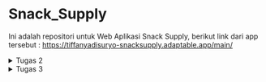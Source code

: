 # Snack_Supply
Ini adalah repositori untuk Web Aplikasi Snack Supply, berikut link dari app tersebut : https://tiffanyadisuryo-snacksupply.adaptable.app/main/ 

<details>
<summary>Tugas 2</summary>

* Jelaskan bagaimana cara kamu mengimplementasikan checklist di atas secara step-by-step (bukan hanya sekadar mengikuti tutorial).
  1. Dimulai dengan membuat repositori lokal baru berjudul Snack_Supply kemudian mengaktifkan virtual environment menggunakan terminal.
  2. Dilanjut dengan menyiapkan dependencies dan membiat project Django dengan cara membuat berkas requirements.txt yang berisi dependencies sebagai berikut:
     ```
      django
      gunicorn
      whitenoise
      psycopg2-binary
      requests
      urllib3
     ```
     Kemudian pasang dependencies tersebut dan buat project Django bernama Snack_Supply.
  4. Lalu konfigurasi Proyek dan Menjalankan server. di dalam settings.py, izinkan akses kepada semua host, lalu jalankan server Django.
  5. Kemudian, membuat repositori GitHub dengan nama yang sama lalu diinisiasi di repositori lokal. Ditambahkan berkas .gitignore pada repositori lokal. Tentunya tidak lupa untuk add, commit, dan push.
  6. Selanjutnya membuat aplikasi main ke dalam project. Jangan lupa menambahkan 'main' ke INSTALLED_APPS di settings.py.
  7. Lalu tentunya membuat dan mengisi berkas main.html di direktori templates sesuai keinginan kita. Saya ingin menampilkan nama aplikasi, nama saya, kelas, dan juga tabel dari inventori Snack saya.
  8. Kemudian, mengubah berkas models.py dalam aplikasi main hingga sesuai dengan model aplikasi yang kita inginkan. Sebagai contoh:
     ```
      from django.db import models
      class Product(models.Model):
          name = models.CharField(max_length=255)
          amount = models.IntegerField()
          description = models.TextField()
     ```
  10. Setelah diubah, models.py harus dimigrasi.
  11. Selanjutnya, kita integrasikan komponen MVT dengan menambahkan fungsi show_main ke views.py yang berisi data yang ingin kita masukan ke web aplikasi. Sebagai contoh:
      ```
      from django.shortcuts import render
      def show_main(request):
          context = {
              'name': 'Tiffany Lindy Adisuryo',
              'class': 'PBP D',
              'snacks' : [{'name' : "Chitato", 'amount' : "1", 'description' : "Chitato is a popular Indonesian brand of potato chips known for its wide range of bold and flavorful snack offerings."},
                          {'name' : "Beng Beng", 'amount' : "20", 'description' : "Beng Beng is a well-known Indonesian chocolate snack that combines layers of crispy wafer and creamy chocolate filling, offering a delightful and satisfying treat."},
                          {'name' : "Oreo", 'amount' : "5", 'description' : "Oreo is a globally recognized sandwich cookie brand known for its iconic combination of two chocolate-flavored wafers with a sweet cream filling."}]
          }
          return render(request, "main.html", context)
      ```
  13. Lalu yang tidak kalah penting adalah mengonfigurasi Routing URL dengan mengisi urls.py di direktori main dan Snack_Supply. Sehingga dapat menunjukkan perintah apa yang dilakukan bila url diakses.
  14. Kemudian, tidak lupa untuk add, commit, push pada GitHub agar dapat dilakukan deployment dengan Adaptable. 
  15. Terakhir adalah deployment itu sendiri. Buka akun GitHub dan pilih Repositori Snack_Supply. Lalu pilih Python App Template sebagai template deployment, pilih PostgreSQL sebagai tipe basis data yang akan digunakan, dan isi versi dari python yang digunakan dan pada bagian Start Command masukkan perintah python manage.py migrate && gunicorn Snack_Supply.wsgi. Masukan nama yang akan menjadi link web nantinya dan centang HTTP Listener on PORT lalu klik Deploy App.

* Buatlah bagan yang berisi request client ke web aplikasi berbasis Django beserta responnya dan jelaskan pada bagan tersebut kaitan antara urls.py, views.py, models.py, dan berkas html.
    
    ![BAGAN DJANGO](https://github.com/tiffanyadisuryo/Snack_Supply/assets/119838581/723a534f-d8cb-4ea6-b698-8ef6d9ce6685)
  
  Saat client mengakses URL, Django kemudian menggunakan 'urls.py' untuk menentukan view. View membaca dan menulis data dengan models.py sesuai permintaan. Disitu views.py akan merender halaman web menggunakan template (file.html). Akhirnya, response akan dikembalikan kepada client.


* Jelaskan mengapa kita menggunakan virtual environment? Apakah kita tetap dapat membuat aplikasi web berbasis Django tanpa menggunakan virtual environment?

  Virtual environment dapat mengisolasi dependensi Django dari paket lain sehingga tidak akan menimbulkan konflik satu sama lain dan dapat konsisten. 
  Kita tetap dapat membuat aplikasi web berbasis Django tanpa menggunakan virtual environment tetapi security dari dependensi Django akan berkurang. Sehingga terdapat kemungkinan terjadi konflik antara dependensi Django dan paket lainnya.

* Jelaskan apakah itu MVC, MVT, MVVM dan perbedaan dari ketiganya.

  MVC adalah penghubung Model dan View. MVC adalah pola desain yang umum digunakan untuk pengembangan software non-web, sedangkan MVT dan MVVM lebih khusus untuk     pengembangan web.
  Dalam MVT, kerangka kerja Django menjadi controller, yang mengatur alur web request dan memilih view berdasarkan URL yang diakses. Dalam MVT, Template secara khusus merender tampilan web.
  MVVM adalah pola desain untuk pengembangan aplikasi berbasis antarmuka pengguna (UI), terutama yang tampilannya dinamis.
  ViewModel tidak ada di MVC atau MVT. Kegunannya adalah untuk memisahkan tampilan dengan cara yang lebih rapih dan terstruktur.
</details>

<details>
<summary>Tugas 3</summary>

* Apa perbedaan antara form POST dan form GET dalam Django?
  * Form POST
    1. Datanya tidak dapat dilihat dalam URL
    2. Lebih aman jika mengirim data yang sensitif
    3. Data tidak akan tersimpan dalam cache karena data dikirim dalam badan request HTTP
    4. Panjang data yang bisa dikirimkan tidak terbatas
    5. Cocok untuk menyimpan data dalam bentuk form
  * Form GET
    1. Datanya dapat dilihat dalam URL
    2. Kurang aman jika untuk mengirim data yang sensitif
    3. Data tersimpan di cache karena data dikirim sebagai parameter query string di URL
    4. Panjang data yang bisa dikirimkan terbatas
    5. Cocok untuk mengakses halaman web yang datanya tidak berubah
* Apa perbedaan utama antara XML, JSON, dan HTML dalam konteks pengiriman data?
  
* Mengapa JSON sering digunakan dalam pertukaran data antara aplikasi web modern?
  
* Jelaskan bagaimana cara kamu mengimplementasikan checklist di atas secara step-by-step (bukan hanya sekadar mengikuti tutorial).
  1. Pertama jalankan virtual environment
  2. Lalu buka urls.py pada folder Snack_Supply dan ubah path main menjadi kosong pada urlspatterns.
     ```
     urlpatterns = [
        path('', include('main.urls')),
        path('admin/', admin.site.urls),
     ]
     ```
  3. membuat folder 'template' pada direktori utama kemudian membuat base.html yang isinya sebagai berikut
     ```
      {% load static %}
      <!DOCTYPE html>
      <html lang="en">
          <head>
              <meta charset="UTF-8" />
              <meta
                  name="viewport"
                  content="width=device-width, initial-scale=1.0"
              />
              {% block meta %}
              {% endblock meta %}
          </head>
      
          <body>
              {% block content %}
              {% endblock content %}
          </body>
      </html>
     ```
  4. Membuka settings.py pada subdirektori Snack_Supply dan menambahkan kode berikut pada TEMPLATES
     ```
      ...
      TEMPLATES = [
          {
              'BACKEND': 'django.template.backends.django.DjangoTemplates',
              'DIRS': [BASE_DIR / 'templates'], # Tambahkan kode ini
              'APP_DIRS': True,
              ...
          }
      ]
       ...
     ```
  5. Kemudian menambahkan kode berikut di awal file main.html
     ```
      {% extends 'base.html' %}
     ```
  6. Selanjutnya, membuat berkas forms.py pada direktori main yang berisi sebagai berikut
     ```
      from django.forms import ModelForm
      from main.models import Item

      class ItemForm(ModelForm):
          class Meta:
              model = Item
              fields = ["name", "amount", "description"]
     ```
  7. Lalu menambahkan berbagai import pada views.py dalam direktori main seperti berikut
     ```
      from django.http import HttpResponseRedirect
      from main.forms import ItemForm
      from django.urls import reverse
     ```
  8. Kemudian pada views.py membuat fungsi create_item
     ```
      def create_item(request):
          form = ItemForm(request.POST or None)
      
          if form.is_valid() and request.method == "POST":
              form.save()
              return HttpResponseRedirect(reverse('main:show_main'))
      
          context = {'form': form}
          return render(request, "create_item.html", context)
     ```
  9. Selanjutnya merubah fungsi show_main, bagian setelah class': 'PBP D', menjadi 'items' : items.
  10. Tidak lupa untuk import create_item di urls.py pada direktori main. Dan juga menambahkan path url ke dalam urlpatterns.
  11. Lalu membuat file baru dengan nama create_item.html di direktori templates di direktori main dengan isi sebagai berikut
     ```
      {% extends 'base.html' %} 
      
      {% block content %}
      <h1>Add More Snack</h1>
      
      <form method="POST">
          {% csrf_token %}
          <table>
              {{ form.as_table }}
              <tr>
                  <td></td>
                  <td>
                      <input type="submit" value="Add Item"/>
                  </td>
              </tr>
          </table>
      </form>
      
      {% endblock %}
     ```
  12. Kemudian buka main.html dan tambahkan kode berikut di dalam {% block content %}
    ```
     ...
      <table>
          <tr>
              <th>Name</th>
              <th>Amount</th>
              <th>Description</th>
              <th>Date Added</th>
          </tr>
      
          {% comment %} Berikut cara memperlihatkan data produk di bawah baris ini {% endcomment %}
      
          {% for item in items %}
              <tr>
                  <td>{{item.name}}</td>
                  <td>{{item.amount}}</td>
                  <td>{{item.description}}</td>
                  <td>{{item.date_added}}</td>
              </tr>
          {% endfor %}
      </table>
      
      <br />
      
      <a href="{% url 'main:create_item' %}">
          <button>
              Add New Item
          </button>
      </a>
      
      {% endblock content %}
    ```
  13. Lalu buka views.py pada direktori main dan tambahkan import sebagai berikut
    ```
    from django.http import HttpResponse
    from django.core import serializers
    ```
  14. Kemudian tambahkan kode berikut
    ```
    def show_xml(request):
      data = Item.objects.all()
      return HttpResponse(serializers.serialize("xml", data), content_type="application/xml")
    def show_json(request):
        data = Item.objects.all()
        return HttpResponse(serializers.serialize("json", data), content_type="application/json")
    def show_xml_by_id(request, id):
      data = Item.objects.filter(pk=id)
      return HttpResponse(serializers.serialize("xml", data), content_type="application/xml")
    def show_json_by_id(request, id):
        data = Item.objects.filter(pk=id)
        return HttpResponse(serializers.serialize("json", data), content_type="application/json")
    ```
  14. Selanjutnya buka urls.py pada folder main dan masukan import berikut
    ```
    from main.views import show_main, create_product, show_xml, show_json, show_xml_by_id, show_json_by_id
    ```
    Tidak lupa untuk menambahkan kode tersebut dalam urlspatterns
    ```
    ...
    path('xml/', show_xml, name='show_xml'), 
    path('json/', show_json, name='show_json'), 
    path('xml/<int:id>/', show_xml_by_id, name='show_xml_by_id'),
    path('json/<int:id>/', show_json_by_id, name='show_json_by_id'), 
    ...
    ```
  15. Terakhir setelah git add, commit, dan push, untuk menjalankan server menggunakan perintah python manage.py runserver. Menggunakan beberapa link dibawah akan memunculkan tampilan seperti dibawah
    
</details>
  
